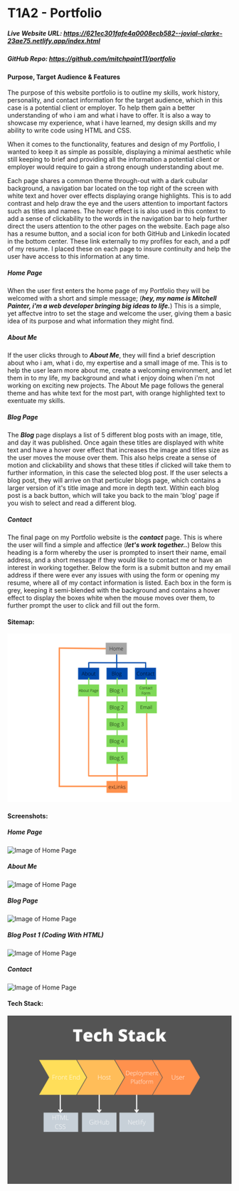 # T1A2 - Portfolio

##### Live Website URL: https://621ec301fafe4a0008ecb582--jovial-clarke-23ae75.netlify.app/index.html

##### GitHub Repo: https://github.com/mitchpaint11/portfolio

#### Purpose, Target Audience & Features

The purpose of this website portfolio is to outline my skills, work history, personality, and contact information for the target audience, which in this case is a potential client or employer. To help them gain a better understanding of who i am and what i have to offer. It is also a way to showcase my experience, what i have learned, my design skills and my ability to write code using HTML and CSS. 

When it comes to the functionality, features and design of my Portfolio, I wanted to keep it as simple as possible, displaying a minimal aesthetic while still keeping to brief and providing all the information a potential client or employer would require to gain a strong enough understanding about me. 

Each page shares a common theme through-out with a dark cubular background, a navigation bar located on the top right of the screen with white text and hover over effects displaying orange highlights. This is to add contrast and help draw the eye and the users attention to important factors such as titles and names. The hover effect is is also used in this context to add a sense of clickability to the words in the navigation bar to help further direct the users attention to the other pages on the website. Each page also has a resume button, and a social icon for both GitHub and Linkedin located in the bottom center. These link externally to my profiles for each, and a pdf of my resume. I placed these on each page to insure continuity and help the user have access to this information at any time.

##### Home Page

When the user first enters the home page of my Portfolio they will be welcomed with a short and simple message; 
(***hey, my name is Mitchell Painter, i'm a web developer bringing big ideas to life.***) This is a simple, yet affectve intro to set the stage and welcome the user, giving them a basic idea of its purpose and what information they might find. 

##### About Me

If the user clicks through to ***About Me***, they will find a brief description about who i am, what i do, my expertise and a small image of me. This is to help the user learn more about me, create a welcoming environment, and let them in to my life, my background and what i enjoy doing when i'm not working on exciting new projects. The About Me page follows the general theme and has white text for the most part, with orange highlighted text to exentuate my skills.

##### Blog Page

The ***Blog*** page displays a list of 5 different blog posts with an image, title, and day it was published. Once again these titles are displayed with white text and have a hover over effect that increases the image and titles size as the user moves the mouse over them. This also helps create a sense of motion and clickability and shows that these titles if clicked will take them to further information, in this case the selected blog post. If the user selects a blog post, they will arrive on that perticuler blogs page, which contains a larger version of it's title image and more in depth text. Within each blog post is a back button, which will take you back to the main 'blog' page if you wish to select and read a different blog.

##### Contact

The final page on my Portfolio website is the ***contact*** page. This is where the user will find a simple and affectice (***let's work together..***) Below this heading is a form whereby the user is prompted to insert their name, email address, and a short message if they would like to contact me or have an interest in working together. Below the form is a submit button and my email address if there were ever any issues with using the form or opening my resume, where all of my contact information is listed. Each box in the form is grey, keeping it semi-blended with the background and contains a hover effect to display the boxes white when the mouse moves over them, to further prompt the user to click and fill out the form.


#### Sitemap:
![Image of Sitemap](/docs/portfolio-sitemap.png)


#### Screenshots:

##### Home Page
![Image of Home Page](/docs/Home-page.png)

##### About Me
![Image of Home Page](/docs/About-me.png)

##### Blog Page
![Image of Home Page](/docs/Blog-page.png)

##### Blog Post 1 (Coding With HTML)
![Image of Home Page](/docs/Blog-post-1.png)

##### Contact
![Image of Home Page](/docs/Contact-me.png)


#### Tech Stack:
![Image of Home Page](/docs/tech-stack.png)

